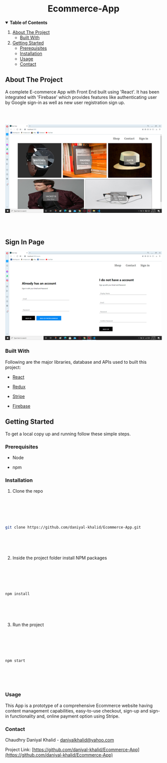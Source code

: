 
  

  

  

<h1  align=center> Ecommerce-App </h1>

  

  

<!-- TABLE OF CONTENTS -->

  

  

<details  open="open">

  

  

**<summary>Table of Contents</summary>**

  

  

<ol>

  

  

<li> <a  href="#about-the-project">About The Project</a>

  

  

<ul>

  

  

<li><a  href="#built-with">Built With</a></li>

  

  

</ul>

  

  

<li> <a  href="#getting-started">Getting Started</a>

  

  

<ul>

  

  

<li><a  href="#prerequisites">Prerequisites</a></li>

  

  

<li><a  href="#installation">Installation</a></li>

  

  

<li><a  href="#usage">Usage</a></li>

  

<li><a  href="#contact">Contact</a></li>

  

  

</ul>

  

</ol>

  

  

</details>

  

  

  

<!-- ABOUT THE PROJECT -->

  

  

## About The Project

  
A complete E-commerce App with Front End built using 'React'. It has been integrated with 'Firebase' which provides features like authenticating user by Google sign-in as well as new user registration sign up. 
  
   
&nbsp;  
&nbsp; 

![project-screenshot](/project-screenshot.png)

  

  

  



&nbsp;  
&nbsp;  



## Sign In Page

![Sign in page screenshot](/signin-page.png)


  

### Built With

  

  

  

Following are the major libraries, database and APIs used to built this project:

  

  

*  [React](https://reactjs.org/)

  

  

*  [Redux](https://redux.js.org/)

  

  

*  [Stripe](https://stripe.com/)

*  [Firebase](https://firebase.google.com/)

  
  

  

  

<!-- GETTING STARTED -->

  

  

## Getting Started

  

  

  

To get a local copy up and running follow these simple steps.

  

  

  

### Prerequisites

  

  

  

* Node

  

  

* npm

  

  
  
  

  

  

### Installation

  

  

  

1. Clone the repo

  

  

```sh

  

  

git clone https://github.com/daniyal-khalid/Ecommerce-App.git

  

  

```

  

  

2. Inside the project folder install NPM packages

  

  

```sh

  

  

npm install

  

  

```

  

  
  
  

3. Run the project

  

  

```sh

  

  

npm start

  

  

```

  

  

  

<!-- USAGE EXAMPLES -->

  

  

### Usage

  

  

  

This App is a prototype of a comprehensive Ecommerce website having content management capabilities, easy-to-use checkout, sign-up and sign-in functionality and, online payment option using Stripe.

  

<!-- CONTACT -->

  

  

### Contact

  

  

  

Chaudhry Daniyal Khalid - daniyalkhalid@yahoo.com

  

  

  

Project Link: [https://github.com/daniyal-khalid/Ecommerce-App](https://github.com/daniyal-khalid/Ecommerce-App)
